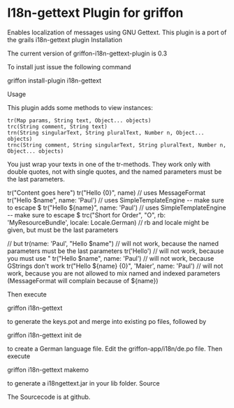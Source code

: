 # I18n-gettext Plugin for griffon

Enables localization of messages using GNU Gettext. This plugin is a port of the grails i18n-gettext plugin
Installation

The current version of griffon-i18n-gettext-plugin is 0.3

To install just issue the following command

griffon install-plugin i18n-gettext

Usage

This plugin adds some methods to view instances:

    tr(Map params, String text, Object... objects)
    trc(String comment, String text)
    trn(String singularText, String pluralText, Number n, Object... objects)
    trnc(String comment, String singularText, String pluralText, Number n, Object... objects)

You just wrap your texts in one of the tr-methods. They work only with double quotes, not with single quotes, and the named parameters must be the last parameters.

tr("Content goes here")
tr("Hello {0}", name) // uses MessageFormat
tr("Hello \$name", name: 'Paul') // uses SimpleTemplateEngine -- make sure to escape $
tr("Hello \${name}", name: 'Paul') // uses SimpleTemplateEngine -- make sure to escape $
trc("Short for Order", "O", rb: 'MyResourceBundle', locale: Locale.German) // rb and locale might be given, but must be the last parameters

// but
tr(name: 'Paul', "Hello \$name") // will not work, because the named parameters must be the last parameters
tr('Hello') // will not work, because you must use "
tr("Hello $name", name: 'Paul') // will not work, because GStrings don't work
tr("Hello \${name} {0}", 'Maier', name: 'Paul') // will not work, because you are not allowed to mix named and indexed parameters (MessageFormat will complain because of ${name})

Then execute

griffon i18n-gettext

to generate the keys.pot and merge into existing po files, followed by

griffon i18n-gettext init de

to create a German language file. Edit the griffon-app/i18n/de.po file. Then execute

griffon i18n-gettext makemo

to generate a i18ngettext.jar in your lib folder.
Source

The Sourcecode is at github.
